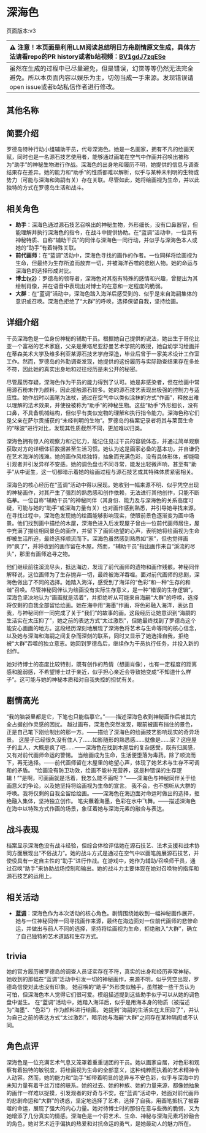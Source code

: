 # 深海色
页面版本:v3
 

| :warning: 注意！本页面是利用LLM阅读总结明日方舟剧情原文生成，具体方法请看repo的PR history或者b站视频：[BV1gdJ7zqESe](https://www.bilibili.com/video/BV1gdJ7zqESe/)         |
|:----------------------------|
| 虽然在生成的过程中已尽量避免，但是错误，幻觉等等仍然无法完全避免。所以本页面内容以娱乐为主，切勿当成一手来源。发现错误请open issue或者b站私信作者进行修改。|



## 其他名称

## 简要介绍
罗德岛特种行动小组辅助干员，代号深海色。她是一名画家，拥有不凡的绘画天赋，同时也是一名源石技艺使用者，能够通过画笔在空气中作画并召唤出被称为“助手”的神秘生物进行作战。深海色的出身地和履历不明，她提供的信息与调查结果存在差异。她的能力和“助手”的性质都难以解析，似乎与某种未判明的生物或势力（可能与深海和海嗣有关）存在关联。尽管如此，她将绘画视为生命，并以此独特的方式在罗德岛生活和战斗。
## 相关角色
-   **助手**：深海色通过源石技艺召唤出的神秘生物，外形细长，没有口鼻器官，但能理解并执行深海色的指令，在战斗中提供协助。在“蓝调”活动中，一位具有神秘特质、自称“辅助干员”的同伴与深海色一同行动，并似乎与深海色本人或她的“助手”有着特殊关联。
-   **前代画师**：在“蓝调”活动中，深海色寻找的画作的作者。一位同样将绘画视为生命，但最终为生存所迫而放弃一切，并被海洋吞噬的悲剧人物。她的命运与深海色的选择形成对比。
-   **博士([v2](extended_char_bo_shi.md))**：罗德岛的领导者，深海色对其抱有特殊的感情和兴趣，曾提出为其绘制肖像，并在语音中表现出对博士的在意和一定程度的脆弱。
-   **大群**：在“蓝调”活动中，深海色踏入海洋后感受到的、似乎是来自海嗣集体的意识或召唤。深海色拒绝了“大群”的呼唤，选择保留自我，坚持绘画。
## 详细介绍
干员深海色是一位身份神秘的辅助干员。根据她自己提供的说法，她出生于哥伦比亚一个富裕的艺术家庭，父亲是莱塔尼亚舒曼艺术学院的教授，她自幼学习绘画并在蒂森美术大学及维多利亚某源石技艺学府深造，毕业后曾于一家美术设计工作室工作。然而，罗德岛的外勤调查发现，她提供的这份履历与实际勘查结果存在多处不符，因此她的真实出身地和过往经历是未公开的秘密。

尽管履历存疑，深海色作为干员的能力得到了认可。她是非感染者，但在绘画中常用源石粉末作为颜料，因此接触源石较多。她的源石技艺表现出极强的控制力与适应性。她作战时以画笔为法杖，通过在空气中以类似涂抹的方式“作画”，释放出难以理解的法术效果，并使役被称为“助手”的神秘生物。这些“助手”外形细长，没有口鼻，不具备机械结构，但似乎有类似宠物的理解和执行指令能力。深海色称它们是父亲在萨尔贡捕获的“未经判明的生物”。罗德岛的档案记录者将其与莱茵生命的“咪波”进行对比，发现其性质截然不同，更加难以归类。

深海色拥有惊人的观察力和记忆力，能记住见过干员的容貌体态，并通过简单观察获取对方的详细体征数据甚至生活习惯。她认为这是画家必备的基本功，并自谦仍在艺术海洋的浅滩。她的画作风格独特，抽象而充满色彩，没有具体形体，却能吸引观者并引发异样不安感。她的调色盘也不同寻常，能发出轻微声响，甚至有“助手”从中诞生，这一切都暗示着她的绘画过程与源石技艺或其特殊体质紧密相关。

深海色的核心经历在“蓝调”活动中得以展现。她收到一幅来源不明、似乎凭空出现的神秘画作，对其产生了强烈的熟悉感和创作依赖，无法进行其他创作，只能不断临摹。一位自称“辅助干员”的神秘同伴（其身份、能力及与深海色的关系高度可疑，可能与她的“助手”或深海力量有关）也对画作感到熟悉，并引导她寻找来源。在寻找过程中，深海色发现她的绘画能够影响现实，使眼前景色逐渐变为画中场景。他们找到画中描绘的木屋，深海色进入后发现屋子曾由一位前代画师居住，屋中充满了描绘相同景色的画作，并留下了画师绝望的心声，表明她将绘画视为生命却被生活所迫，最终选择顺流而下。深海色虽然感到熟悉如“家”，但也觉得画师“疯了”，并将收到的画作留在木屋。然而，“辅助干员”指出画作来自“溪流的尽头”，那里有画师追寻之物。

他们继续前往溪流尽头，抵达海边，发现了前代画师的遗物和画作残骸。神秘同伴解释说，这位画师为了生存抛弃一切，最终被海洋吞噬。面对前代画师的悲剧，深海色做出了不同的选择。她踏入海洋，感受到了海洋的“色彩”和一种“生存的和谐”召唤。尽管神秘同伴认为绘画没有实际生存意义，是一种“错误的生存逻辑”，深海色坚决地认为“画画就是活着”，并拒绝听从可能来自海嗣“大群”的呼唤，选择将仅剩的自我全部留给绘画。她在海中用“海墨”作画，将色彩融入海洋，表达自我，与神秘同伴一同完成了关于“我们”的故事的画。这段经历让她意识到“海嗣的生活实在太压抑了”，她之前的表达方式“太过激烈”，但她最终找到了罗德岛这个能安心画画的地方。这段经历深刻地展现了深海色将艺术与生命等同的核心信念，以及她与深海和海嗣之间复杂而深刻的联系，同时又显示了她选择自我，拒绝被“大群”吞噬的独立意志。她回到罗德岛后，继续作为干员执行任务，并投入新的创作。

她对待博士的态度比较特别，既有创作的热情（想画肖像），也有一定程度的距离感和脆弱感，不希望博士过于亲近，似乎担心亲近会导致她变成“不知道什么样子”。这可能与她的神秘本质和对自我失控的担忧有关。
## 剧情高光
“我的脑袋里都是它，下笔也只能临摹它。”——描述深海色收到神秘画作后被其完全占据创作灵感的困扰。
越过画布，深海色突然发现，眼前被画布挡住的景色，正是自己笔下刚绘制出的那一方。——描绘了深海色的绘画技艺影响现实的奇异场景。
这屋子已经很久没有住人了......如影随形的熟悉感......就像是......家？这座屋子的主人，大概是疯了吧......——深海色在找到木屋后的复杂感受，既有归属感，又有对前代画师命运的警惕。
当绘画成为生命，生活便堕落为毒药。除了顺流而下，再无选择。——前代画师留在木屋里的绝望心声，体现了她艺术与生存不可调和的矛盾。
“绘画没有防卫功效，绘画不能补充营养，这是种错误的生存逻辑！”“是啊，可画画就是活着，我怎么能不画呢？”——深海色与神秘同伴关于绘画意义的争论，以及她坚持将绘画视为生命的宣言。
我不会，也不想听从大群的呼唤。我将仅剩的自我全留给绘画。——深海色在海边面对命运时做出的选择，拒绝融入集体，坚持独立创作。
笔尖蘸着海墨，色彩在水中飞舞。——描述深海色在海中以特殊方式作画的场景，象征着她与深海元素的融合与表达。
## 战斗表现
档案显示深海色没有战斗经验，但综合体检评估她在源石技艺、法术支援和战术协同方面展现出“不俗战力”。她的战斗方式是通过在空气中以画笔施展源石技艺，并使役具有一定自主性的“助手”进行作战。在游戏中，她作为辅助/召唤师干员，通过召唤“助手”来协助战场控制和输出。她的战斗力主要体现在她对召唤物的指挥和源石技艺的运用上。
## 相关活动
-   **[蓝调](../stories/story_deepcl_set_2.md)**：深海色作为本次活动的核心角色。剧情围绕她收到一幅神秘画作展开，她与一位神秘同伴一同寻找画作来源，最终在海边面对一位前代画师的悲惨命运，并做出与前人不同的选择，坚持将绘画视为生命，拒绝融入“大群”，确立了自己独特的艺术道路和生存方式。
## trivia
她的官方履历被罗德岛的调查人员证实存在不符，真实的出身和经历非常神秘。
她收到的那幅在“蓝调”活动中引发一切的神秘画作，来源不明，似乎凭空出现，罗德岛信使对此也没有印象。
她召唤的“助手”外形类似触手，虽然被一些干员认为可怕，但深海色本人觉得它们很可爱。模组描述提到这些助手似乎可以从她的调色盘中诞生。
在“蓝调”活动中，她踏入海洋后，似乎是用海本身的物质（被描述为“海墨”、“色彩”）作为颜料进行绘画。
她提到“海嗣的生活实在太压抑了”，并认为自己之前的表达方式“太过激烈”，暗示她与海嗣“大群”之间存在某种隔阂或不认同。
## 角色点评
深海色是一位充满艺术气息又笼罩着重重谜团的干员。她以画家自居，对色彩和观察有着独特的敏锐度，将绘画视为生命的全部意义，这种纯粹而执着的艺术精神令人动容。然而，她的能力和“助手”却带着明显的诡异与不安色彩，似乎与深海中的未知力量有着千丝万缕的联系。她的过去、她的种族、她的力量来源，都像她抽象的画作一样难以捉摸，引发观者的好奇与不安。在“蓝调”活动中，她面对前代画师的悲剧命运和“大群”的诱惑，坚定地选择了艺术，选择了自我，用画笔抵抗了被吞噬的命运，展现了强大的内心力量。她对待博士时的那份在意与些微的脆弱，又为她增添了几分真实的情感。深海色是一个将艺术、生命、神秘与深海元素巧妙融合的角色，她对艺术近乎偏执的热爱和对抗命运的勇气，是她最动人的魅力所在。